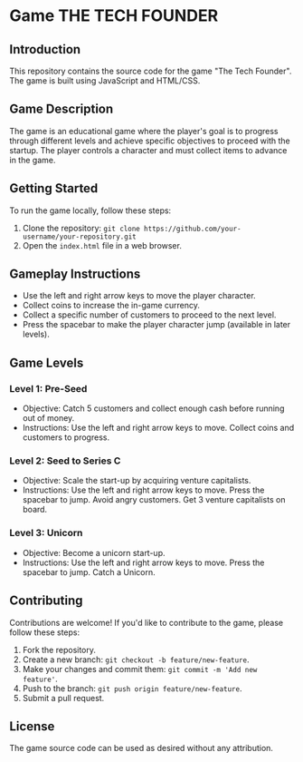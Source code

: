 # Game THE TECH FOUNDER

## Introduction
This repository contains the source code for the game "The Tech Founder". The game is built using JavaScript and HTML/CSS.

## Game Description
The game is an educational game where the player's goal is to progress through different levels and achieve specific objectives to proceed with the startup. The player controls a character and must collect items to advance in the game.

## Getting Started
To run the game locally, follow these steps:
1. Clone the repository: `git clone https://github.com/your-username/your-repository.git`
2. Open the `index.html` file in a web browser.

## Gameplay Instructions
- Use the left and right arrow keys to move the player character.
- Collect coins to increase the in-game currency.
- Collect a specific number of customers to proceed to the next level.
- Press the spacebar to make the player character jump (available in later levels).

## Game Levels
### Level 1: Pre-Seed
- Objective: Catch 5 customers and collect enough cash before running out of money.
- Instructions: Use the left and right arrow keys to move. Collect coins and customers to progress.

### Level 2: Seed to Series C
- Objective: Scale the start-up by acquiring venture capitalists.
- Instructions: Use the left and right arrow keys to move. Press the spacebar to jump. Avoid angry customers. Get 3 venture capitalists on board.

### Level 3: Unicorn
- Objective: Become a unicorn start-up.
- Instructions: Use the left and right arrow keys to move. Press the spacebar to jump. Catch a Unicorn.

## Contributing
Contributions are welcome! If you'd like to contribute to the game, please follow these steps:
1. Fork the repository.
2. Create a new branch: `git checkout -b feature/new-feature`.
3. Make your changes and commit them: `git commit -m 'Add new feature'`.
4. Push to the branch: `git push origin feature/new-feature`.
5. Submit a pull request.

## License
The game source code can be used as desired without any attribution.